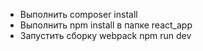 <ul>
    <li>Выполнить composer install</li>
    <li>Выполнить npm install в папке react_app</li>
    <li>Запустить сборку webpack npm run dev</li>
</ul>

